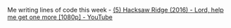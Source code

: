 Me writing lines of code this week - 
[(5) Hacksaw Ridge (2016) - Lord, help me get one more [1080p] - YouTube](https://www.youtube.com/watch?v=5pBEnaBYwFI)
